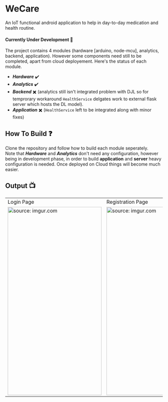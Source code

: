 # WeCare
An IoT functional android application to  help in day-to-day medication and health routine.

#### Currently Under Development 🔨

The project contains 4 modules (hardware [arduino, node-mcu], analytics, backend, application).
However some components need still to be completed, apart from cloud deployement. Here's the status of each module.

* ***Hardware*** ✔️
* ***Analytics*** ✔️
* ***Backend*** ✖️ (analytics still isn't integrated problem with DJL so for temprorary workaround ``HealthService`` delgates work to external flask server which hosts the DL model).
* ***Application*** ✖️ (``HealthService`` left to be integrated along with minor fixes)

## How To Build ❓

Clone the repository and follow how to build each module seperately. </br>
Note that ***Hardware*** and ***Analytics*** don't need any configuration, however being in development phase, in order to build **application** and **server** heavy configuration is needed. Once deployed on Cloud things will become much easier.

## Output 📺

<table>
  <tr>
    <td>Login Page</td>
     <td>Registration Page</td>
     <td>Home Page</td>
  </tr>
  <tr>
    <td><a href="https://imgur.com/rUiN5qn"><img src="https://i.imgur.com/rUiN5qn.jpg" title="source: imgur.com" height="600" width="300"/></a></td>
    <td><a href="https://imgur.com/ZexRy6C"><img src="https://i.imgur.com/ZexRy6C.jpg" title="source: imgur.com" height="600" width="300" /></td>
    <td><a href="https://imgur.com/yUtA0v1"><img src="https://i.imgur.com/yUtA0v1.png" title="source: imgur.com" height="600" width="300"/></a></td>
  </tr>
 </table>

